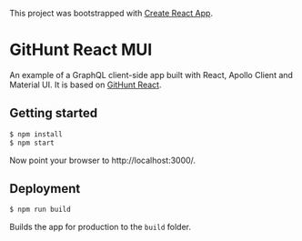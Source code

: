This project was bootstrapped with [Create React App](https://github.com/facebookincubator/create-react-app).

GitHunt React MUI
=================
An example of a GraphQL client-side app built with React, Apollo Client and Material UI. It is based on [GitHunt React](https://github.com/apollographql/GitHunt-React).

Getting started
---------------
```bash
$ npm install
$ npm start
```

Now point your browser to http://localhost:3000/.

Deployment
----------
```bash
$ npm run build
```

Builds the app for production to the `build` folder.
